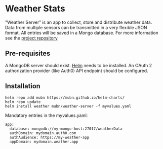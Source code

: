 # Weather Stats

"Weather Server" is an app to collect, store and distribute weather data. Data from multiple sensors can be transmitted in a very flexible JSON format. All entries will be saved in a Mongo database. For more information see the [project repository](https://github.com/mubn/weather-server)

## Pre-requisites

A MongoDB server should exist. [Helm](https://helm.sh/) needs to be installed. An OAuth 2 authorization provider (like Auth0) API endpoint should be configured.

## Installation

```
helm repo add mubn https://mubn.github.io/helm-charts/
helm repo update
helm install weather mubn/weather-server -f myvalues.yaml
```

Mandatory entries in the myvalues.yaml:

```
app:
  database: mongodb://my-mongo-host:27017/weatherData
  authDomain: mydomain.auth0.com
  authAudience: https://my-weather-app
  appDomain: mydomain.weather.app
  
```
